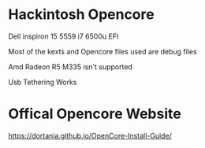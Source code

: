 # Hackintosh Opencore
Dell inspiron 15 5559 i7 6500u EFI

Most of the kexts and Opencore files used are debug files

Amd Radeon R5 M335 isn't supported

Usb Tethering Works

# Offical Opencore Website

https://dortania.github.io/OpenCore-Install-Guide/
